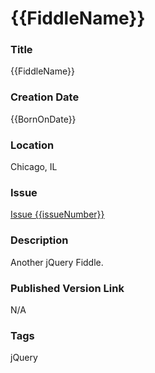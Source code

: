 {{FiddleName}}
======

### Title

{{FiddleName}}


### Creation Date

{{BornOnDate}}


### Location

Chicago, IL


### Issue

[Issue {{issueNumber}}](https://github.com/bradyhouse/house/issues/{{issueNumber}})

### Description

Another jQuery Fiddle.


### Published Version Link

N/A


### Tags

jQuery
